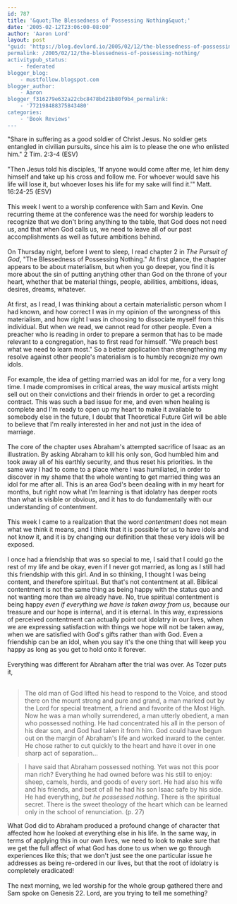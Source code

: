 ```yaml
---
id: 787
title: '&quot;The Blessedness of Possessing Nothing&quot;'
date: '2005-02-12T23:06:00-08:00'
author: 'Aaron Lord'
layout: post
"guid: 'https://blog.devlord.io/2005/02/12/the-blessedness-of-possessing-nothing/'
permalink: /2005/02/12/the-blessedness-of-possessing-nothing/
activitypub_status:
    - federated
blogger_blog:
    - mustfollow.blogspot.com
blogger_author:
    - Aaron
blogger_f316279e632a22cbc8478bd21b80f9b4_permalink:
    - '772198488375843480'
categories:
    - 'Book Reviews'
---
```


"Share in suffering as a good soldier of Christ Jesus.  No soldier gets entangled in civilian pursuits, since his aim is to please the one who enlisted him." 2 Tim. 2:3-4 (ESV)<br /><br />"Then Jesus told his disciples, 'If anyone would come after me, let him deny himself and take up his cross and follow me. For whoever would save his life will lose it, but whoever loses his life for my sake will find it.'"  Matt. 16:24-25 (ESV)<br /><br />This week I went to a worship conference with Sam and Kevin.  One recurring theme at the conference was the need for worship leaders to recognize that we don't bring anything to the table, that God does not need us, and that when God calls us, we need to leave all of our past accomplishments as well as future ambitions behind.<br /><br />On Thursday night, before I went to sleep, I read chapter 2 in <i>The Pursuit of God</i>, "The Blessedness of Possessing Nothing."  At first glance, the chapter appears to be about materialism, but when you go deeper, you find it is more about the sin of putting anything other than God on the throne of your heart, whether that be material things, people, abilities, ambitions, ideas, desires, dreams, whatever.<br /><br />At first, as I read, I was thinking about a certain materialistic person whom I had known, and how correct I was in my opinion of the wrongness of this materialism, and how right I was in choosing to dissociate myself from this individual.  But when we read, we cannot read for other people.  Even a preacher who is reading in order to prepare a sermon that has to be made relevant to a congregation, has to first read for himself.  "We preach best what we need to learn most."  So a better application than strengthening my resolve against other people's materialism is to humbly recognize my own idols.<br /><br />For example, the idea of getting married was an idol for me, for a very long time.  I made compromises in critical areas, the way musical artists might sell out on their convictions and their friends in order to get a recording contract.  This was such a bad issue for me, and even when healing is complete and I'm ready to open up my heart to make it available to somebody else in the future, I doubt that Theoretical Future Girl will be able to believe that I'm really interested in her and not just in the idea of marriage.<br /><br />The core of the chapter uses Abraham's attempted sacrifice of Isaac as an illustration.  By asking Abraham to kill his only son, God humbled him and took away all of his earthly security, and thus reset his priorities.  In the same way I had to come to a place where I was humiliated, in order to discover in my shame that the whole wanting to get married thing was an idol for me after all.  This is an area God's been dealing with in my heart for months, but right now what I'm learning is that idolatry has deeper roots than what is visible or obvious, and it has to do fundamentally with our understanding of contentment.<br /><br />This week I came to a realization that the word <i>contentment</i> does not mean what we think it means, and I think that it is possible for us to have idols and not know it, and it is by changing our definition that these very idols will be exposed.<br /><br />I once had a friendship that was so special to me, I said that I could go the rest of my life and be okay, even if I never got married, as long as I still had this friendship with this girl.  And in so thinking, I thought I was being content, and therefore spiritual.  But that's not contentment at all.  Biblical contentment is not the same thing as being happy with the status quo and not wanting more than we already have.  No, true spiritual contentment is being happy <i>even if everything we have is taken away from us</i>, because our treasure and our hope is internal, and it is eternal.  In this way, expressions of perceived contentment can actually point out idolatry in our lives, when we are expressing satisfaction with things we hope will not be taken away, when we are satisfied with God's gifts rather than with God.  Even a friendship can be an idol, when you say it's the one thing that will keep you happy as long as you get to hold onto it forever.<br /><br />Everything was different for Abraham after the trial was over.  As Tozer puts it,<br /><br /><blockquote>The old man of God lifted his head to respond to the Voice, and stood there on the mount strong and pure and grand, a man marked out by the Lord for special treatment, a friend and favorite of the Most High.  Now he was a man wholly surrendered, a man utterly obedient, a man who possessed nothing.  He had concentrated his all in the person of his dear son, and God had taken it from him.  God could have begun out on the margin of Abraham's life and worked inward to the center.  He chose rather to cut quickly to the heart and have it over in one sharp act of separation...</blockquote><blockquote>I have said that Abraham possessed nothing.  Yet was not this poor man rich?  Everything he had owned before was his still to enjoy: sheep, camels, herds, and goods of every sort.  He had also his wife and his friends, and best of all he had his son Isaac safe by his side.  He had everything, <i>but he possessed nothing</i>.  There is the spiritual secret.  There is the sweet theology of the heart which can be learned only in the school of renunciation. (p. 27)</blockquote>What God did to Abraham produced a profound change of character that affected how he looked at everything else in his life.  In the same way, in terms of applying this in our own lives, we need to look to make sure that we get the full affect of what God has done to us when we go through experiences like this; that we don't just see the one particular issue he addresses as being re-ordered in our lives, but that the root of idolatry is completely eradicated!<br /><br />The next morning, we led worship for the whole group gathered there and Sam spoke on Genesis 22.  Lord, are you trying to tell me something?<div class="blogger-post-footer"><img width='1' height='1' src='' alt='' /></div>